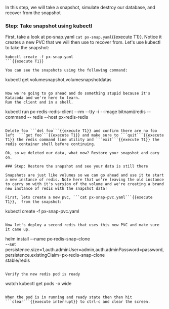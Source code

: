 In this step, we will take a snapshot, simulate destroy our database, and recover from the snapshot

### Step: Take snapshot using kubectl

First, take a look at px-snap.yaml ```cat px-snap.yaml```{{execute T1}}. Notice it creates a new PVC that we will then use to recover from. Let's use kubectl to take the snapshot:

```
kubectl create -f px-snap.yaml
```{{execute T1}}

You can see the snapshots using the following command:
```
kubectl get volumesnapshot,volumesnapshotdatas
```{{execute T1}}

Now we're going to go ahead and do something stupid because it's Katacoda and we're here to learn.
Run the client and in a shell.
```
 kubectl run px-redis-redis-client --rm --tty -i --image bitnami/redis --command -- redis --host px-redis-redis
```{{execute T1}}

Delete foo ```del foo```{{execute T1}} and confirm there are no foo left  ```get foo```{{execute T1}} and make sure to ```quit```{{execute T1}} the redis command line utility and ```exit```{{execute T1}} the redis container shell before continuing.

Ok, so we deleted our data, what now? Restore your snapshot and cary on.

### Step: Restore the snapshot and see your data is still there

Snapshots are just like volumes so we can go ahead and use it to start a new instance of redis. Note here that we're leaving the old instance to carry on with it's version of the volume and we're creating a brand new instance of redis with the snapshot data!

First, lets create a new pvc, ```cat px-snap-pvc.yaml```{{execute T1}},  from the snapshot:
```
kubectl create -f px-snap-pvc.yaml
```{{execute T1}}

Now let's deploy a second redis that uses this new PVC and make sure it came up.
```
helm install --name px-redis-snap-clone \
    --set persistence.size=1,auth.adminUser=admin,auth.adminPassword=password,persistence.existingClaim=px-redis-snap-clone \
    stable/redis
```{{execute T1}}

Verify the new redis pod is ready
```
watch kubectl get pods -o wide
```{{execute T1}}

When the pod is in running and ready state then then hit ```clear```{{execute interrupt}} to ctrl-c and clear the screen.
